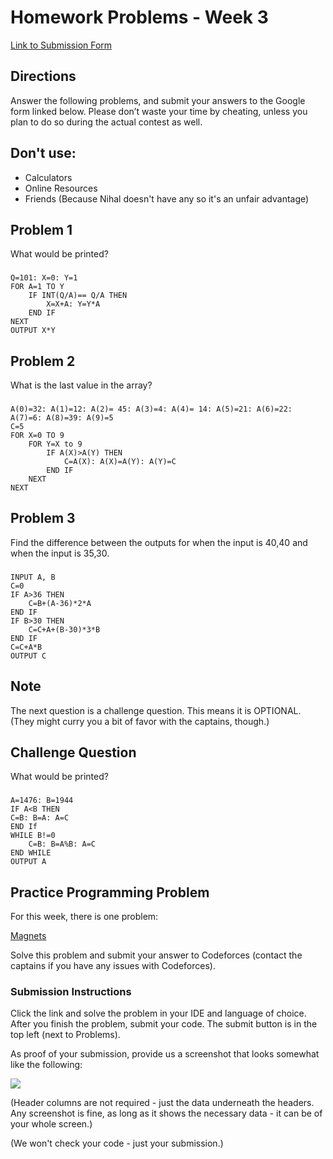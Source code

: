 
# Homework Problems - Week 3

[Link to Submission Form](https://forms.gle/Xgo26QNRjuwCF2jP8)

## Directions

Answer the following problems, and submit your answers to the Google form linked below. Please don’t waste your time by cheating, unless you plan to do so during the actual contest as well.

## Don't use:
- Calculators
- Online Resources
- Friends (Because Nihal doesn't have any so it's an unfair advantage)

## Problem 1
What would be printed?

### 
```
Q=101: X=0: Y=1
FOR A=1 TO Y
	IF INT(Q/A)== Q/A THEN 
		X=X+A: Y=Y*A
	END IF
NEXT
OUTPUT X*Y
```
    
## Problem 2
What is the last value in the array?

###
```
A(0)=32: A(1)=12: A(2)= 45: A(3)=4: A(4)= 14: A(5)=21: A(6)=22: A(7)=6: A(8)=39: A(9)=5
C=5
FOR X=0 TO 9
	FOR Y=X to 9
		IF A(X)>A(Y) THEN
			C=A(X): A(X)=A(Y): A(Y)=C
		END IF
	NEXT
NEXT
```

## Problem 3
Find the difference between the outputs for when the input is 40,40 and when the input is 35,30.

### 
```
INPUT A, B
C=0
IF A>36 THEN
	C=B+(A-36)*2*A
END IF
IF B>30 THEN
	C=C+A+(B-30)*3*B
END IF
C=C+A*B
OUTPUT C
```

## Note

The next question is a challenge question. This means it is OPTIONAL. (They might curry you a bit of favor with the captains, though.)

## Challenge Question
What would be printed?

###
```
A=1476: B=1944
IF A<B THEN
C=B: B=A: A=C
END If
WHILE B!=0
	C=B: B=A%B: A=C
END WHILE
OUTPUT A
```


## Practice Programming Problem
For this week, there is one problem:

[Magnets](https://codeforces.com/problemset/problem/344/A)

Solve this problem and submit your answer to Codeforces (contact the captains if you have any issues with Codeforces).

### Submission Instructions

Click the link and solve the problem in your IDE and language of choice. After you finish the problem, submit your code.
The submit button is in the top left (next to Problems).

As proof of your submission, provide us a screenshot that looks somewhat like the following:

![](https://cdn.discordapp.com/attachments/755867961369165854/759560439607722015/unknown.png)

(Header columns are not required - just the data underneath the headers. Any screenshot is fine, as long as it shows
the necessary data - it can be of your whole screen.)

(We won't check your code - just your submission.)
